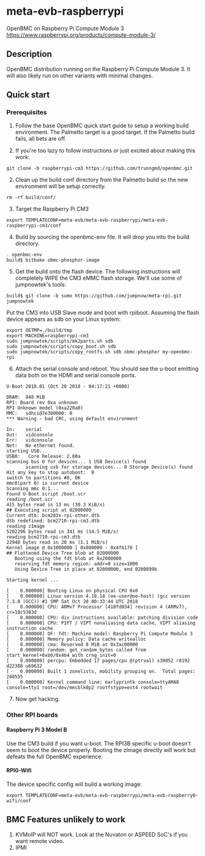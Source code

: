 # meta-evb-raspberrypi

OpenBMC on Raspberry Pi Compute Module 3 <https://www.raspberrypi.org/products/compute-module-3/>

## Description

OpenBMC distribution running on the Raspberry Pi Compute Module 3. It will also likely run on other variants with minimal changes.

## Quick start


### Prerequisites

1. Follow the base OpenBMC quick start guide to setup a working build environment. The Palmetto target is a good target. If the Palmetto build fails, all bets are off.

2. If you're too lazy to follow instructions or just excited about making this work:

```
git clone -b raspberrypi-cm3 https://github.com/truongmd/openbmc.git
```

2. Clean up the build conf directory from the Palmetto build so the new environment will be setup correctly.
```
rm -rf build/conf/
```

3. Target the Raspberry Pi CM3
```
export TEMPLATECONF=meta-evb/meta-evb-raspberrypi/meta-evb-raspberrypi-cm3/conf
```

4. Build by sourcing the openbmc-env file. It will drop you into the build directory.

```
. openbmc-env
build$ bitbake obmc-phosphor-image
```

5. Get the build onto the flash device. The following instructions will completely WIPE the CM3 eMMC flash storage. We'll use some of jumpnowtek's tools:

```
build$ git clone -b sumo https://github.com/jumpnow/meta-rpi.git jumpnowtek
```

Put the CM3 into USB Slave mode and boot with rpiboot. Assuming the flash device appears as sdb on your Linux system:

```
export OETMP=./build/tmp
export MACHINE=raspberrypi-cm3
sudo jumpnowtek/scripts/mk2parts.sh sdb
sudo jumpnowtek/scripts/copy_boot.sh sdb
sudo jumpnowtek/scripts/copy_rootfs.sh sdb obmc-phosphor my-openbmc-rpi
```

6. Attach the serial console and reboot. You should see the u-boot emitting data both on the HDMI and serial console ports.

```
U-Boot 2018.01 (Oct 20 2018 - 04:17:21 +0000)

DRAM:  948 MiB
RPI: Board rev 0xa unknown
RPI Unknown model (0xa220a0)
MMC:   sdhci@7e300000: 0
*** Warning - bad CRC, using default environment

In:    serial
Out:   vidconsole
Err:   vidconsole
Net:   No ethernet found.
starting USB...
USB0:   Core Release: 2.80a
scanning bus 0 for devices... 1 USB Device(s) found
       scanning usb for storage devices... 0 Storage Device(s) found
Hit any key to stop autoboot:  0
switch to partitions #0, OK
mmc0(part 0) is current device
Scanning mmc 0:1...
Found U-Boot script /boot.scr
reading /boot.scr
415 bytes read in 13 ms (30.3 KiB/s)
## Executing script at 02000000
Current dtb: bcm283x-rpi-other.dtb
dtb redefined: bcm2710-rpi-cm3.dtb
reading zImage
5202296 bytes read in 341 ms (14.5 MiB/s)
reading bcm2710-rpi-cm3.dtb
22940 bytes read in 20 ms (1.1 MiB/s)
Kernel image @ 0x1000000 [ 0x000000 - 0x4f6178 ]
## Flattened Device Tree blob at 02000000
   Booting using the fdt blob at 0x2000000
   reserving fdt memory region: addr=0 size=1000
   Using Device Tree in place at 02000000, end 0200899b

Starting kernel ...

[    0.000000] Booting Linux on physical CPU 0x0
[    0.000000] Linux version 4.18.14 (oe-user@oe-host) (gcc version 7.3.0 (GCC)) #1 SMP Sat Oct 20 00:33:44 UTC 2018
[    0.000000] CPU: ARMv7 Processor [410fd034] revision 4 (ARMv7), cr=10c5383d
[    0.000000] CPU: div instructions available: patching division code
[    0.000000] CPU: PIPT / VIPT nonaliasing data cache, VIPT aliasing instruction cache
[    0.000000] OF: fdt: Machine model: Raspberry Pi Compute Module 3
[    0.000000] Memory policy: Data cache writealloc
[    0.000000] cma: Reserved 8 MiB at 0x3ac00000
[    0.000000] random: get_random_bytes called from start_kernel+0xb0/0x4b4 with crng_init=0
[    0.000000] percpu: Embedded 17 pages/cpu @(ptrval) s39052 r8192 d22388 u69632
[    0.000000] Built 1 zonelists, mobility grouping on.  Total pages: 240555
[    0.000000] Kernel command line: earlyprintk console=ttyAMA0 console=tty1 root=/dev/mmcblk0p2 rootfstype=ext4 rootwait
```

7. Now get hacking.

### Other RPI boards
#### Raspberry Pi 3 Model B

Use the CM3 build if you want u-boot. The RPI3B specific u-boot doesn't seem to boot the device properly. Booting the zImage directly will work but defeats the full OpenBMC experience.

#### RPI0-Wifi

The device specific config will build a working image:
```
export TEMPLATECONF=meta-evb/meta-evb-raspberrypi/meta-evb-raspberry0-wifi/conf
```

## BMC Features unlikely to work

1. KVMoIP will NOT work. Look at the Nuvaton or ASPEED SoC's if you want remote video.
2. IPMI
